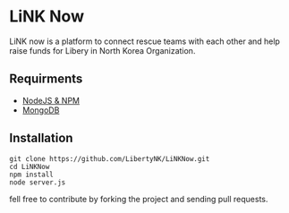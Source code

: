 # LiNK Now

LiNK now is a platform to connect rescue teams with each other and help raise funds for Libery in North Korea Organization.

## Requirments

* [NodeJS & NPM](http://nodejs.org)
* [MongoDB](http://www.mongodb.org)

## Installation

    git clone https://github.com/LibertyNK/LiNKNow.git
    cd LiNKNow
    npm install
    node server.js

fell free to contribute by forking the project and sending pull requests.